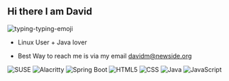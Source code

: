 ## Hi there I am David

![typing-typing-emoji](https://github.com/user-attachments/assets/5bca7a2a-128b-4f4f-a726-e40135a7eda9)
- Linux User + Java lover

-  Best Way to reach me is via my email davidm@newside.org

  
![SUSE](https://img.shields.io/badge/SUSE-0C322C?style=for-the-badge&logo=SUSE&logoColor=white) 
![Alacritty](https://img.shields.io/badge/alacritty-F46D01?style=for-the-badge&logo=alacritty&logoColor=white) 
![Spring Boot](https://img.shields.io/badge/Spring%20Boot-6DB33F?style=for-the-badge&logo=springboot&logoColor=white)
![HTML5](https://img.shields.io/badge/HTML5-E34F26?style=for-the-badge&logo=html5&logoColor=white) 
![CSS](https://img.shields.io/badge/CSS-1572B6?style=for-the-badge&logo=css&logoColor=white)
![Java](https://img.shields.io/badge/Java-F57C00?style=for-the-badge&logo=openjdk&logoColor=white)
![JavaScript](https://img.shields.io/badge/JavaScript-F7DF1E?style=for-the-badge&logo=javascript&logoColor=white)

